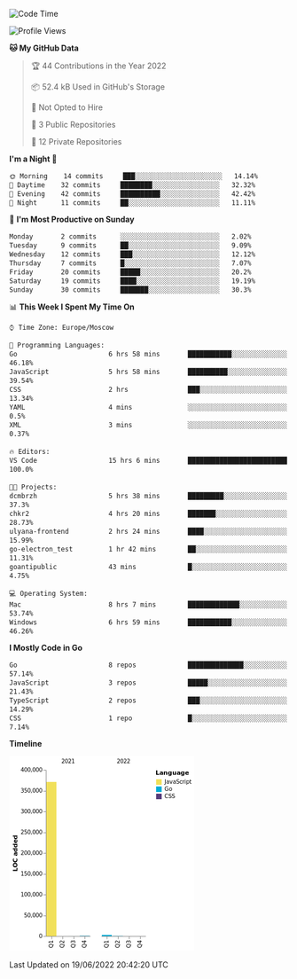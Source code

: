 <!--START_SECTION:waka-->
![Code Time](http://img.shields.io/badge/Code%20Time-349%20hrs%2013%20mins-blue)

![Profile Views](http://img.shields.io/badge/Profile%20Views-0-blue)

**🐱 My GitHub Data** 

> 🏆 44 Contributions in the Year 2022
 > 
> 📦 52.4 kB Used in GitHub's Storage 
 > 
> 🚫 Not Opted to Hire
 > 
> 📜 3 Public Repositories 
 > 
> 🔑 12 Private Repositories  
 > 
**I'm a Night 🦉** 

```text
🌞 Morning    14 commits     ███░░░░░░░░░░░░░░░░░░░░░░   14.14% 
🌆 Daytime    32 commits     ████████░░░░░░░░░░░░░░░░░   32.32% 
🌃 Evening    42 commits     ██████████░░░░░░░░░░░░░░░   42.42% 
🌙 Night      11 commits     ██░░░░░░░░░░░░░░░░░░░░░░░   11.11%

```
📅 **I'm Most Productive on Sunday** 

```text
Monday       2 commits      ░░░░░░░░░░░░░░░░░░░░░░░░░   2.02% 
Tuesday      9 commits      ██░░░░░░░░░░░░░░░░░░░░░░░   9.09% 
Wednesday    12 commits     ███░░░░░░░░░░░░░░░░░░░░░░   12.12% 
Thursday     7 commits      █░░░░░░░░░░░░░░░░░░░░░░░░   7.07% 
Friday       20 commits     █████░░░░░░░░░░░░░░░░░░░░   20.2% 
Saturday     19 commits     ████░░░░░░░░░░░░░░░░░░░░░   19.19% 
Sunday       30 commits     ███████░░░░░░░░░░░░░░░░░░   30.3%

```


📊 **This Week I Spent My Time On** 

```text
⌚︎ Time Zone: Europe/Moscow

💬 Programming Languages: 
Go                       6 hrs 58 mins       ███████████░░░░░░░░░░░░░░   46.18% 
JavaScript               5 hrs 58 mins       ██████████░░░░░░░░░░░░░░░   39.54% 
CSS                      2 hrs               ███░░░░░░░░░░░░░░░░░░░░░░   13.34% 
YAML                     4 mins              ░░░░░░░░░░░░░░░░░░░░░░░░░   0.5% 
XML                      3 mins              ░░░░░░░░░░░░░░░░░░░░░░░░░   0.37%

🔥 Editors: 
VS Code                  15 hrs 6 mins       █████████████████████████   100.0%

🐱‍💻 Projects: 
dcmbrzh                  5 hrs 38 mins       █████████░░░░░░░░░░░░░░░░   37.3% 
chkr2                    4 hrs 20 mins       ███████░░░░░░░░░░░░░░░░░░   28.73% 
ulyana-frontend          2 hrs 24 mins       ████░░░░░░░░░░░░░░░░░░░░░   15.99% 
go-electron_test         1 hr 42 mins        ██░░░░░░░░░░░░░░░░░░░░░░░   11.31% 
goantipublic             43 mins             █░░░░░░░░░░░░░░░░░░░░░░░░   4.75%

💻 Operating System: 
Mac                      8 hrs 7 mins        █████████████░░░░░░░░░░░░   53.74% 
Windows                  6 hrs 59 mins       ███████████░░░░░░░░░░░░░░   46.26%

```

**I Mostly Code in Go** 

```text
Go                       8 repos             ██████████████░░░░░░░░░░░   57.14% 
JavaScript               3 repos             █████░░░░░░░░░░░░░░░░░░░░   21.43% 
TypeScript               2 repos             ███░░░░░░░░░░░░░░░░░░░░░░   14.29% 
CSS                      1 repo              █░░░░░░░░░░░░░░░░░░░░░░░░   7.14%

```


**Timeline**

![Chart not found](https://raw.githubusercontent.com/jeezft/jeezft/main/charts/bar_graph.png) 


 Last Updated on 19/06/2022 20:42:20 UTC
<!--END_SECTION:waka-->
